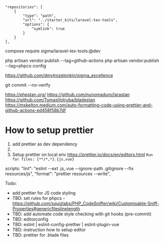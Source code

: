     "repositories": [
        {
            "type": "path",
            "url": "../starter_kits/laravel-tex-tools",
            "options": {
                "symlink": true
            }
        }
    ],

compose require sigma/laravel-tex-tools:@dev

php artisan vendor:publish --tag=github-actions
php artisan vendor:publish --tag=phpcs-config

https://github.com/dmytrozelonkin/sigma_excellence

git commit --no-verify

https://phpstan.org/
https://github.com/nunomaduro/larastan
https://github.com/TomasVotruba/bladestan
https://mskelton.medium.com/auto-formatting-code-using-prettier-and-github-actions-ed458f58b7df

# How to setup prettier
1. add prettier as dev dependency
2.
3. Setup prettier on local env
   https://prettier.io/docs/en/editors.html
   `Run for files: {**/*,*}.{js,vue}`

scripts:
"lint": "eslint --ext .js,.vue --ignore-path .gitignore --fix resources/js",
"format": "prettier resources --write",

Todo:
- add prettier for JS code styling
- TBD: set rules for phpcs - https://github.com/squizlabs/PHP_CodeSniffer/wiki/Customisable-Sniff-Properties#genericfileslinelength
- TBD: add automate code style checking with git hooks (pre-commit)
- TBD: editorconfig
- TBD: eslint | eslint-config-prettier | eslint-plugin-vue
- TBD: instruction how to setup editor
- TBD: prettier for .blade files
